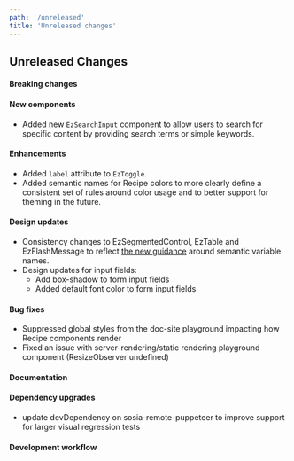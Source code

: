 ```yaml
---
path: '/unreleased'
title: 'Unreleased changes'
---
```


## Unreleased Changes

#### Breaking changes

#### New components

- Added new `EzSearchInput` component to allow users to search for specific content by providing search terms or simple keywords.

#### Enhancements

- Added `label` attribute to `EzToggle`.
- Added semantic names for Recipe colors to more clearly define a consistent set of rules around color usage and to better support for theming in the future.

#### Design updates

- Consistency changes to EzSegmentedControl, EzTable and EzFlashMessage to reflect [the new guidance](styles/style/#colors) around semantic variable names.
- Design updates for input fields:
  - Add box-shadow to form input fields
  - Added default font color to form input fields

#### Bug fixes

- Suppressed global styles from the doc-site playground impacting how Recipe components render
- Fixed an issue with server-rendering/static rendering playground component (ResizeObserver undefined)

#### Documentation

#### Dependency upgrades

- update devDependency on sosia-remote-puppeteer to improve support for larger visual regression tests

#### Development workflow
